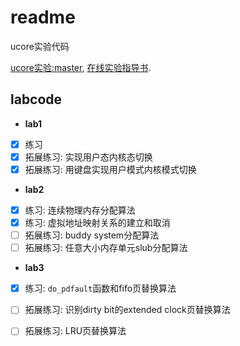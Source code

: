 # readme 

ucore实验代码

[ucore实验:master](https://github.com/chyyuu/os_kernel_lab), [在线实验指导书](https://legacy.gitbook.com/book/chyyuu/ucore_os_docs). 

## labcode

* **lab1**

- [x] 练习
- [x] 拓展练习: 实现用户态内核态切换
- [x] 拓展练习: 用键盘实现用户模式内核模式切换

* **lab2**

- [x] 练习: 连续物理内存分配算法
- [x] 练习: 虚拟地址映射关系的建立和取消
- [ ] 拓展练习: buddy system分配算法
- [ ] 拓展练习: 任意大小内存单元slub分配算法

* **lab3**

- [x] 练习: `do_pdfault`函数和fifo页替换算法
- [ ] 拓展练习: 识别dirty bit的extended clock页替换算法
- [ ] 拓展练习: LRU页替换算法

